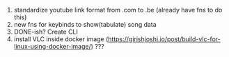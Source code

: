 1. standardize youtube link format from .com to .be (already have fns to   do this)
2. new fns for keybinds to show(tabulate) song data
3. DONE-ish? Create CLI
4. install VLC inside docker image (https://girishjoshi.io/post/build-vlc-for-linux-using-docker-image/)    ???